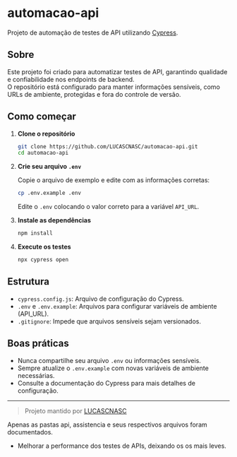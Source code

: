 # automacao-api

Projeto de automação de testes de API utilizando [Cypress](https://www.cypress.io/).

## Sobre

Este projeto foi criado para automatizar testes de API, garantindo qualidade e confiabilidade nos endpoints de backend.  
O repositório está configurado para manter informações sensíveis, como URLs de ambiente, protegidas e fora do controle de versão.

## Como começar

1. **Clone o repositório**

   ```sh
   git clone https://github.com/LUCASCNASC/automacao-api.git
   cd automacao-api
   ```

2. **Crie seu arquivo `.env`**

   Copie o arquivo de exemplo e edite com as informações corretas:
   ```sh
   cp .env.example .env
   ```

   Edite o `.env` colocando o valor correto para a variável `API_URL`.

3. **Instale as dependências**

   ```sh
   npm install
   ```

4. **Execute os testes**

   ```sh
   npx cypress open
   ```

## Estrutura

- `cypress.config.js`: Arquivo de configuração do Cypress.
- `.env` e `.env.example`: Arquivos para configurar variáveis de ambiente (API_URL).
- `.gitignore`: Impede que arquivos sensíveis sejam versionados.

## Boas práticas

- Nunca compartilhe seu arquivo `.env` ou informações sensíveis.
- Sempre atualize o `.env.example` com novas variáveis de ambiente necessárias.
- Consulte a documentação do Cypress para mais detalhes de configuração.

---

> Projeto mantido por [LUCASCNASC](https://github.com/LUCASCNASC)

Apenas as pastas api, assistencia e seus respectivos arquivos foram documentados.
- Melhorar a performance dos testes de APIs, deixando os os mais leves.